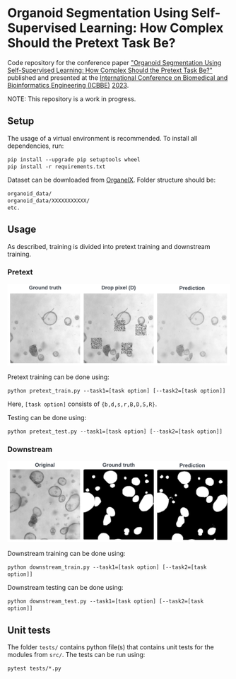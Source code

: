 # Organoid Segmentation Using Self-Supervised Learning: How Complex Should the Pretext Task Be?
Code repository for the conference paper ["Organoid Segmentation Using Self-Supervised Learning: How Complex Should the Pretext Task Be?"](https://doi.org/10.1145/3637732.3637772) published and presented at the [International Conference on Biomedical and Bioinformatics Engineering (ICBBE)](https://www.icbbe.com/) [2023](https://dl.acm.org/doi/proceedings/10.1145/3637732).

NOTE: This repository is a work in progress.

## Setup
The usage of a virtual environment is recommended. To install all dependencies, run:
```
pip install --upgrade pip setuptools wheel
pip install -r requirements.txt
```

Dataset can be downloaded from [OrganelX](https://organelx.hpc.rug.nl/organoid/). Folder structure should be:
```
organoid_data/
organoid_data/XXXXXXXXXXX/
etc.
```

## Usage
As described, training is divided into pretext training and downstream training.
### Pretext
![After pretext training models can reconstruct distorted images.](./utils/pretext_results.png)

Pretext training can be done using:
```
python pretext_train.py --task1=[task option] [--task2=[task option]]
```
Here, `[task option]` consists of `{b,d,s,r,B,D,S,R}`.

Testing can be done using:
```
python pretext_test.py --task1=[task option] [--task2=[task option]]
```

### Downstream
![After downstream training models can segment organoids from an image.](./utils/downstream_results.png)

Downstream training can be done using:
```
python downstream_train.py --task1=[task option] [--task2=[task option]]
```

Downstream testing can be done using:
```
python downstream_test.py --task1=[task option] [--task2=[task option]]
```

## Unit tests
The folder `tests/` contains python file(s) that contains unit tests for the modules from `src/`. The tests can be run using:
```
pytest tests/*.py
```
